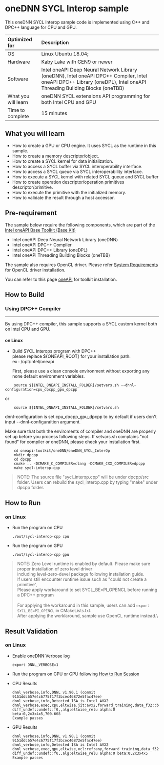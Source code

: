# oneDNN SYCL Interop sample
 This oneDNN SYCL Interop sample code is implemented using C++ and DPC++ language for CPU and GPU.

| Optimized for                       | Description
|:---                               |:---
| OS                                | Linux Ubuntu 18.04;
| Hardware                          | Kaby Lake with GEN9 or newer
| Software                          | Intel oneAPI Deep Neural Network Library (oneDNN), Intel oneAPI DPC++ Compiler, Intel oneAPI DPC++ Library (oneDPL), Intel oneAPI Threading Building Blocks (oneTBB)
| What you will learn               | oneDNN SYCL extensions API programming for both Intel CPU and GPU
| Time to complete                  | 15 minutes


## What you will learn
* How to create a GPU or CPU engine. It uses SYCL as the runtime in this sample.
* How to create a memory descriptor/object.
* How to create a SYCL kernel for data initialization.
* How to access a SYCL buffer via SYCL interoperability interface.
* How to access a SYCL queue via SYCL interoperability interface.
* How to execute a SYCL kernel with related SYCL queue and SYCL buffer
* How to create operation descriptor/operation primitives descriptor/primitive.
* How to execute the primitive with the initialized memory.
* How to validate the result through a host accessor.

## Pre-requirement

The sample below require the following components, which are part of the [Intel oneAPI Base Toolkit (Base Kit)](https://software.intel.com/en-us/oneapi/oneapi-kit)
*  Intel oneAPI Deep Neural Network Library (oneDNN)
*  Intel oneAPI DPC++ Compiler
*  Intel oneAPI DPC++ Library (oneDPL)
*  Intel oneAPI Threading Building Blocks (oneTBB)

The sample also requires OpenCL driver. Please refer [System Requirements](https://software.intel.com/en-us/articles/intel-oneapi-base-toolkit-system-requirements) for OpenCL driver installation.


You can refer to this page [oneAPI](https://software.intel.com/en-us/oneapi) for toolkit installation.


## How to Build


### Using DPC++ Compiler

------

By using DPC++ compiler, this sample supports a SYCL custom kernel both on Intel CPU and GPU.

#### on Linux

- Build SYCL Interops program with DPC++  \
  please replace ${ONEAPI_ROOT} for your installation path. \
  ex : /opt/intel/oneapi

  First, please use a clean console environment without exporting any none default environment variables.
```
    source ${INTEL_ONEAPI_INSTALL_FOLDER}/setvars.sh --dnnl-configuration=cpu_dpcpp_gpu_dpcpp
```
or

```
    source ${INTEL_ONEAPI_INSTALL_FOLDER}/setvars.sh
```
  dnnl-configuration is set cpu_dpcpp_gpu_dpcpp to by default if users don't input --dnnl-configuraition argument.

  Make sure that both the enviroments of compiler and oneDNN are properly set up
  before you process following steps.
  If setvars.sh complains "not found" for compiler or oneDNN, please check your
  installation first.

```
    cd oneapi-toolkit/oneDNN/oneDNN_SYCL_InterOp
    mkdir dpcpp
    cd dpcpp
    cmake .. -DCMAKE_C_COMPILER=clang -DCMAKE_CXX_COMPILER=dpcpp
    make sycl-interop-cpp
```

> NOTE: The source file "sycl_interop.cpp" will be under dpcpp/src folder. Users can rebuild the sycl_interop.cpp by typing "make" under dpcpp folder.

## How to Run

### on Linux
- Run the program  on CPU
  ```
  ./out/sycl-interop-cpp cpu
  ```
- Run the program  on GPU

  ```
  ./out/sycl-interop-cpp gpu
  ```
>  NOTE: Zero Level runtime is enabled by default. Please make sure proper installation of zero level driver \
including level-zero-devel package following installation guide. \
If users still encounter runtime issue such as "could not create a primitive", \
Please apply workaround to set SYCL_BE=PI_OPENCL before running a DPC++ program \
 \
For applying the workaround in this sample, users can add `export SYCL_BE=PI_OPENCL` in CMakeLists.txt. \
After applying the worklaround, sample use OpenCL runtime instead.\

## Result Validation

### on Linux

- Enable oneDNN Verbose log

  ```
  export DNNL_VERBOSE=1
  ```
- Run the program on CPU or GPU following [How to Run Session](#how-to-run)
- CPU Results

  ```
  dnnl_verbose,info,DNNL v1.90.1 (commit 9151ddc657e4c6775f17f3bcec46872e5fac47ee)
  dnnl_verbose,info,Detected ISA is Intel AVX2
  dnnl_verbose,exec,cpu,eltwise,jit:avx2,forward_training,data_f32::blocked:abcd:f0 diff_undef::undef::f0,,alg:eltwise_relu alpha:0 beta:0,2x3x4x5,700.608
  Example passes
  ```

- GPU Results

  ```
  dnnl_verbose,info,DNNL v1.90.1 (commit 9151ddc657e4c6775f17f3bcec46872e5fac47ee)
  dnnl_verbose,info,Detected ISA is Intel AVX2
  dnnl_verbose,exec,gpu,eltwise,ocl:ref:any,forward_training,data_f32::blocked:abcd:f0 diff_undef::undef::f0,,alg:eltwise_relu alpha:0 beta:0,2x3x4x5
  Example passes
  ```

